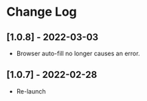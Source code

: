 # Change Log

## [1.0.8] - 2022-03-03

* Browser auto-fill no longer causes an error.

## [1.0.7] - 2022-02-28

* Re-launch
